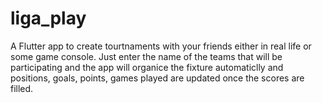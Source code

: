 # liga_play

A Flutter app to create tourtnaments with your friends either in real life or some game console. Just enter the name of the teams that will be participating and the app will organice the fixture automaticlly and positions, goals, points, games played are updated once the scores are filled. 
